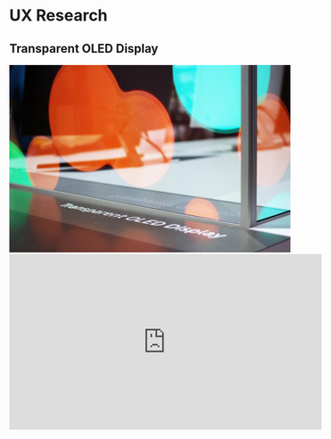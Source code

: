 # UX Research

## Transparent OLED Display

<kbd>
   <img src="images/TransparentOLED.jpg">
 </kbd>

<iframe width="560" height="315" src="https://www.youtube.com/embed/_lT-YdomsIE" frameborder="0" allow="accelerometer; autoplay; clipboard-write; encrypted-media; gyroscope; picture-in-picture" allowfullscreen></iframe>
